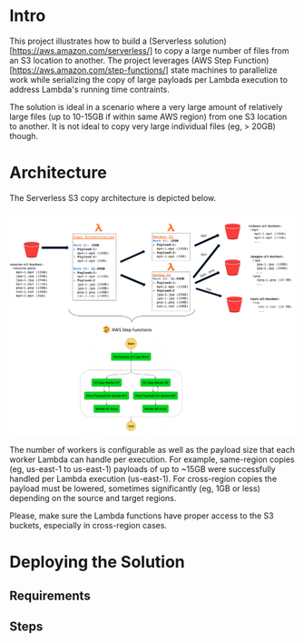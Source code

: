 # Intro

This project illustrates how to build a (Serverless solution)[https://aws.amazon.com/serverless/] to copy a large number of files from an S3 location to another. The project leverages (AWS Step Function)[https://aws.amazon.com/step-functions/] state machines to parallelize work while serializing the copy of large payloads per Lambda execution to address Lambda's running time contraints. 

The solution is ideal in a scenario where a very large amount of relatively large files (up to 10-15GB if within same AWS region) from one S3 location to another. It is not ideal to copy very large individual files (eg, > 20GB) though.

# Architecture

The Serverless S3 copy architecture is depicted below.

![Alt text](docs/serverless-parallel-s3-copy.png?raw=true "Serverless Parallel S3 Copy")

The number of workers is configurable as well as the payload size that each worker Lambda can handle per execution. For example, same-region copies (eg, us-east-1 to us-east-1) payloads of up to ~15GB were successfully handled per Lambda execution (us-east-1). For cross-region copies the payload must be lowered, sometimes significantly (eg, 1GB or less) depending on the source and target regions. 

Please, make sure the Lambda functions have proper access to the S3 buckets, especially in cross-region cases.


# Deploying the Solution

## Requirements

## Steps
